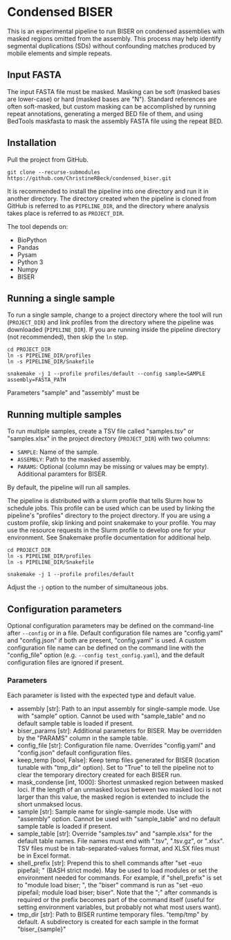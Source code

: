 # Condensed BISER

This is an experimental pipeline to run BISER on condensed assemblies with masked regions omitted from the assembly.
This process may help identify segmental duplications (SDs) without confounding matches produced by mobile elements
and simple repeats.

## Input FASTA

The input FASTA file must be masked. Masking can be soft (masked bases are lower-case) or hard (masked bases
are "N"). Standard references are often soft-masked, but custom masking can be accomplished by running repeat
annotations, generating a merged BED file of them, and using BedTools maskfasta to mask the assembly FASTA
file using the repeat BED.

## Installation

Pull the project from GitHub.

```
git clone --recurse-submodules https://github.com/ChristineRBeck/condensed_biser.git
```

It is recommended to install the pipeline into one directory and run it in another directory. The directory
created when the pipeline is cloned from GitHub is referred to as `PIPELINE_DIR`, and the directory where
analysis takes place is referred to as `PROJECT_DIR`.

The tool depends on:
* BioPython
* Pandas
* Pysam
* Python 3
* Numpy
* BISER


## Running a single sample

To run a single sample, change to a project directory where the tool will run (`PROJECT_DIR`) and link profiles
from the directory where the pipeline was downloaded (`PIPELINE_DIR`). If you are running inside the pipeline
directory (not recommended), then skip the `ln` step.

```
cd PROJECT_DIR
ln -s PIPELINE_DIR/profiles
ln -s PIPELINE_DIR/Snakefile

snakemake -j 1 --profile profiles/default --config sample=SAMPLE assembly=FASTA_PATH
```

Parameters "sample" and "assembly" must be 

## Running multiple samples

To run multiple samples, create a TSV file called "samples.tsv" or "samples.xlsx" in the project directory
(`PROJECT_DIR`) with two columns:

* `SAMPLE`: Name of the sample.
* `ASSEMBLY`: Path to the masked assembly.
* `PARAMS`: Optional (column may be missing or values may be empty). Additional paramters for BISER.

By default, the pipeline will run all samples.

The pipeline is distributed with a slurm profile that tells Slurm how to schedule jobs. This profile can be used which
can be used by linking the pipeline's "profiles" directory to the project directory. If you are using a custom profile,
skip linking and point snakemake to your profile. You may use the resource requests in the Slurm profile to develop one
for your environment. See Snakemake profile documentation for additional help.

```
cd PROJECT_DIR
ln -s PIPELINE_DIR/profiles
ln -s PIPELINE_DIR/Snakefile

snakemake -j 1 --profile profiles/default
```

Adjust the `-j` option to the number of simultaneous jobs.


## Configuration parameters

Optional configuration parameters may be defined on the command-line after `--config` or in a file. Default
configuration file names are "config.yaml" and "config.json" if both are present, "config.yaml" is used. A custom
configuration file name can be defined on the command line with the "config_file" option (e.g.
`--config test_config.yaml`), and the default configuration files are ignored if present.

### Parameters

Each parameter is listed with the expected type and default value. 

* assembly [str]: Path to an input assembly for single-sample mode. Use with "sample" option. Cannot be used with
  "sample_table" and no default sample table is loaded if present.
* biser_params [str]: Additional parameters for BISER. May be overridden by the "PARAMS" column in the sample table.
* config_file [str]: Configuration file name. Overrides "config.yaml" and "config.json" default configuration files.
* keep_temp [bool, False]: Keep temp files generated for BISER (location tunable with "tmp_dir" option). Set to "True"
  to tell the pipeline not to clear the temporary directory created for each BISER run.
* mask_condense [int, 1000]: Shortest unmasked region between masked loci. If the length of an unmasked locus between two masked
  loci is not larger than this value, the masked region is extended to include the short unmaksed locus.
* sample [str]: Sample name for single-sample mode. Use with "assembly" option. Cannot be used with
  "sample_table" and no default sample table is loaded if present.
* sample_table [str]: Override "samples.tsv" and "sample.xlsx" for the default table names. File names must end with ".tsv",
  ".tsv.gz", or ".xlsx". TSV files must be in tab-separated-values format, and XLSX files must be in Excel format.
* shell_prefix [str]: Prepend this to shell commands after "set -euo pipefail; " (BASH strict mode). May be used to load
  modules or set the environment needed for commands. For example, if "shell_prefix" is set to "module load biser; ",
  the "biser" command is run as "set -euo pipefail; module load biser; biser". Note that the ";" after commands is
  required or the prefix becomes part of the command itself (useful for setting environment variables, but probably
  not what most users want).
* tmp_dir [str]: Path to BISER runtime temporary files. "temp/tmp" by default. A subdirectory is created for
  each sample in the format "biser_{sample}"


